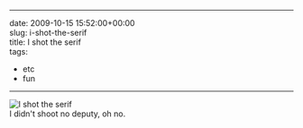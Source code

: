 
---
date: 2009-10-15 15:52:00+00:00  
slug: i-shot-the-serif  
title: I shot the serif  
tags:  
- etc  
- fun  

---
  
![I shot the serif](http://cacavoladora.org/img/serif.jpg)  
I didn't shoot no deputy, oh no.  
